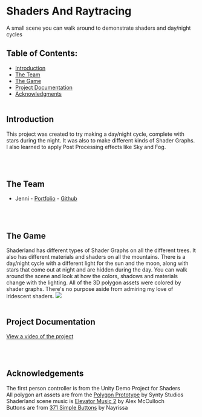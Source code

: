 # Shaders And Raytracing <br>

A small scene you can walk around to demonstrate shaders and day/night cycles

## Table of Contents: <br> 

* [Introduction](#Introduction)
* [The Team](#Team)
* [The Game](#Game)
* [Project Documentation](#Docs)
* [Acknowledgments](#Ack)
<br><br>

## Introduction <a name="Introduction"></a> <br>

This project was created to try making a day/night cycle, complete with stars during the night. It was also to make different kinds of Shader Graphs. I also learned to apply Post Processing effects like Sky and Fog. 

<br><br>
## The Team <a name="Team"></a> <br>
* Jenni - [Portfolio](https://jennithe.dev/) - [Github](https://github.com/JenniTheDev)

<br><br>

## The Game <a name="Game"></a> <br>
Shaderland has different types of Shader Graphs on all the different trees. It also has different materials and shaders on all the mountains. There is a day/night cycle with a different light for the sun and the moon, along with stars that come out at night and are hidden during the day. You can walk around the scene and look at how the colors, shadows and materials change with the lighting. All of the 3D polygon assets were colored by shader graphs. There's no purpose aside from admiring my love of iridescent shaders. 
![](https://media.giphy.com/media/ds8xrApX0ZaSwiuNEE/giphy.gif)
<br><br>

## Project Documentation <a name="Docs"></a> <br>
[View a video of the project](https://www.youtube.com/watch?v=RBjmU5cQnkU)

<br><br>
## Acknowledgements <a name="Ack"></a> <br>
The first person controller is from the Unity Demo Project for Shaders <br>
All polygon art assets are from the [Polygon Prototype](https://assetstore.unity.com/packages/3d/props/exterior/polygon-prototype-low-poly-3d-art-by-synty-137126) by Synty Studios <br>
Shaderland scene music is [Elevator Music 2](https://opengameart.org/content/elevator-music-2) by Alex McCulloch <br>
Buttons are from [371 Simple Buttons](https://assetstore.unity.com/packages/2d/gui/icons/371-simple-buttons-pack-97516) by Nayrissa <br>
